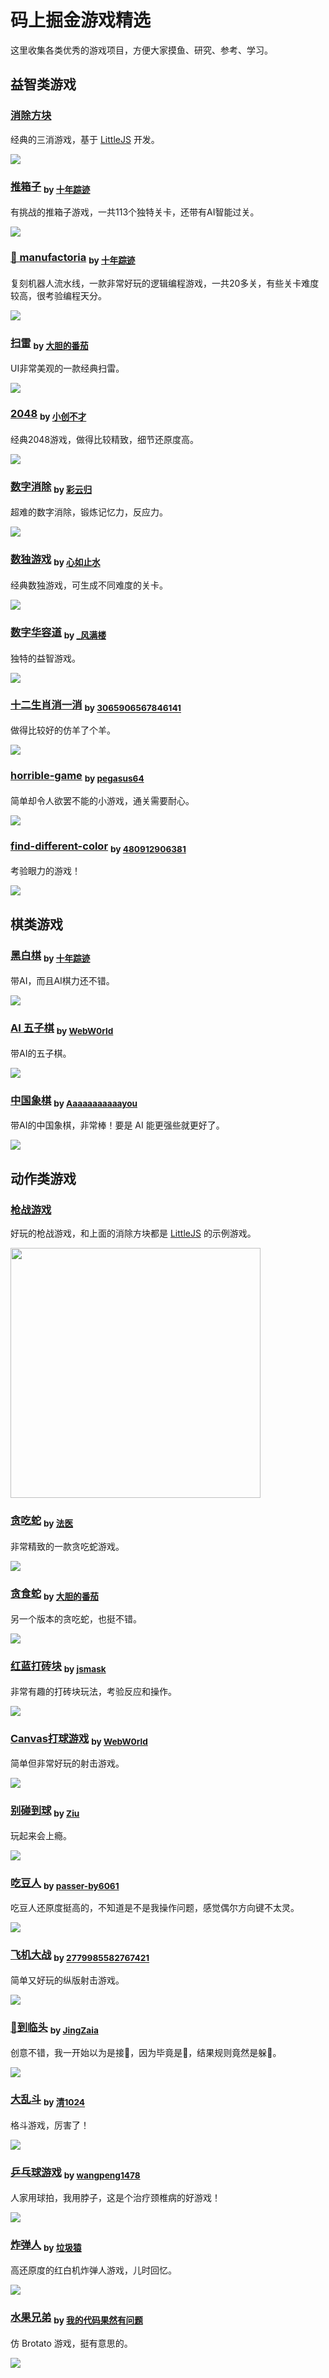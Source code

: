 # 码上掘金游戏精选

这里收集各类优秀的游戏项目，方便大家摸鱼、研究、参考、学习。

## 益智类游戏

### [消除方块](https://code.juejin.cn/pen/7132120696733302822)

经典的三消游戏，基于 [LittleJS](https://github.com/KilledByAPixel/LittleJS) 开发。

![](https://p3-juejin.byteimg.com/tos-cn-i-k3u1fbpfcp/a06dd542bf184524a409d195e4ad300b~tplv-k3u1fbpfcp-no-mark:400:400:600:360.awebp)

### [推箱子](https://code.juejin.cn/pen/7131587018592796679) <sub>by [十年踪迹](https://juejin.cn/user/712139263189303)</sub>

有挑战的推箱子游戏，一共113个独特关卡，还带有AI智能过关。

![](https://p3-juejin.byteimg.com/tos-cn-i-k3u1fbpfcp/47245beeb0b34ed8b6ea75657133d19a~tplv-k3u1fbpfcp-no-mark:0:0:0:0.awebp)

### [🤖 manufactoria](https://code.juejin.cn/pen/7161659797224292365) <sub>by [十年踪迹](https://juejin.cn/user/712139263189303)</sub>

复刻机器人流水线，一款非常好玩的逻辑编程游戏，一共20多关，有些关卡难度较高，很考验编程天分。

![](https://p6-juejin.byteimg.com/tos-cn-i-k3u1fbpfcp/4b093e3a0b2e4669bec9803306de9290~tplv-k3u1fbpfcp-no-mark:400:400:400:0.awebp?1)

### [扫雷](https://code.juejin.cn/pen/7159386844486959118) <sub> by [大胆的番茄](https://juejin.cn/user/2735240659080696)</sub>

UI非常美观的一款经典扫雷。

![](https://p6-juejin.byteimg.com/tos-cn-i-k3u1fbpfcp/7a4b2b5f4a7743e8822a0d6113965d94~tplv-k3u1fbpfcp-no-mark:400:400:400:0.awebp?1)

### [2048](https://code.juejin.cn/pen/7157941983531499534) <sub>by [小创不才](https://juejin.cn/user/2937535283070615)</sub>
  
经典2048游戏，做得比较精致，细节还原度高。

![](https://p9-juejin.byteimg.com/tos-cn-i-k3u1fbpfcp/9df8bf9d71ac452cbe8b1aafa1facd75~tplv-k3u1fbpfcp-no-mark:400:400:400:0.awebp?)

### [数字消除](https://code.juejin.cn/pen/7129693096253587486) <sub>by [彩云归](https://juejin.cn/user/4116215813642285)</sub>

超难的数字消除，锻炼记忆力，反应力。

![](https://p1-juejin.byteimg.com/tos-cn-i-k3u1fbpfcp/112c1706902449a9a975cdac7525e93b~tplv-k3u1fbpfcp-no-mark:400:400:400:0.awebp?)

### [数独游戏](https://code.juejin.cn/pen/7086356547647275049) <sub>by [心如止水](https://juejin.cn/user/3693965864862856)</sub>

经典数独游戏，可生成不同难度的关卡。

![](https://p3-juejin.byteimg.com/tos-cn-i-k3u1fbpfcp/9c516c6f0a66453db538841517e02a08~tplv-k3u1fbpfcp-no-mark:400:400:400:0.awebp?)

### [数字华容道](https://code.juejin.cn/pen/7158450860962349087) <sub>by [_风满楼](https://juejin.cn/user/4028258417379037)</sub>

独特的益智游戏。

![](https://p6-juejin.byteimg.com/tos-cn-i-k3u1fbpfcp/2cb6dfa935ea48d2bd9295bd8ceb97d2~tplv-k3u1fbpfcp-no-mark:400:400:400:0.awebp?)

### [十二生肖消一消](https://code.juejin.cn/pen/7158392331622842383) <sub>by [3065906567846141](https://juejin.cn/user/3065906567846141)</sub>

做得比较好的仿羊了个羊。

![](https://p6-juejin.byteimg.com/tos-cn-i-k3u1fbpfcp/5272ea58ea62487abcacd6db59700fb1~tplv-k3u1fbpfcp-no-mark:400:400:400:0.awebp?)

### [horrible-game](https://code.juejin.cn/pen/7163673508373856296) <sub> by [pegasus64](https://juejin.cn/user/229113475654382)</sub>

简单却令人欲罢不能的小游戏，通关需要耐心。

![](https://p1-juejin.byteimg.com/tos-cn-i-k3u1fbpfcp/fbb0074fd37f4e1a9b18d811688ad49a~tplv-k3u1fbpfcp-no-mark:400:400:400:0.awebp?)

### [find-different-color](https://code.juejin.cn/pen/7164203368863563816) <sub> by [480912906381](https://juejin.cn/user/1082362117504823)</sub>

考验眼力的游戏！

![](https://p9-juejin.byteimg.com/tos-cn-i-k3u1fbpfcp/9c5ccff32379416d8771b4be20f47f7c~tplv-k3u1fbpfcp-no-mark:400:400:400:0.awebp?)

## 棋类游戏

### [黑白棋](https://code.juejin.cn/pen/7156782077285761024)  <sub>by [十年踪迹](https://juejin.cn/user/712139263189303)</sub>

带AI，而且AI棋力还不错。

![](https://p6-juejin.byteimg.com/tos-cn-i-k3u1fbpfcp/b0e8579736414bb6998700a0be18bdda~tplv-k3u1fbpfcp-no-mark:400:400:400:0.awebp?)

### [AI 五子棋](https://code.juejin.cn/pen/7121490956636913694) <sub>by [WebW0rld](https://juejin.cn/user/158786821564488)</sub>

带AI的五子棋。

![](https://p6-juejin.byteimg.com/tos-cn-i-k3u1fbpfcp/715abea93a7c4f388e2e8bb690414843~tplv-k3u1fbpfcp-no-mark:400:400:400:0.awebp?)

### [中国象棋](https://code.juejin.cn/pen/7159467834496516132) <sub>by [Aaaaaaaaaaayou](https://juejin.cn/user/2277843822198574)</sub>

带AI的中国象棋，非常棒！要是 AI 能更强些就更好了。

![](https://p3-juejin.byteimg.com/tos-cn-i-k3u1fbpfcp/0863e9ebcffb4c40901fae27b0c72cef~tplv-k3u1fbpfcp-no-mark:400:400:400:0.awebp?)

## 动作类游戏

### [枪战游戏](https://code.juejin.cn/pen/7132404229280366606)

好玩的枪战游戏，和上面的消除方块都是 [LittleJS](https://github.com/KilledByAPixel/LittleJS) 的示例游戏。

<img src="https://user-images.githubusercontent.com/316498/200507153-60760a41-b7c1-4b12-bf2a-3094a30655e2.png" width=400>

### [贪吃蛇](https://code.juejin.cn/pen/7155823946388996132) <sub>by [法医](https://juejin.cn/user/1574156383557255)</sub>

非常精致的一款贪吃蛇游戏。

![](https://p6-juejin.byteimg.com/tos-cn-i-k3u1fbpfcp/699116937b1d48d3839f440ae05635ea~tplv-k3u1fbpfcp-no-mark:400:400:400:0.awebp?)

### [贪食蛇](https://code.juejin.cn/pen/7159384232266039310) <sub>by [大胆的番茄](https://juejin.cn/user/2735240659080696)</sub>

另一个版本的贪吃蛇，也挺不错。

![](https://p1-juejin.byteimg.com/tos-cn-i-k3u1fbpfcp/9ee4c2b0dc774b5abca99d1bc29523da~tplv-k3u1fbpfcp-no-mark:400:400:400:0.awebp?2)

### [红蓝打砖块](https://code.juejin.cn/pen/7155040400577658891) <sub>by [jsmask](https://juejin.cn/user/1204720472953240)</sub>

非常有趣的打砖块玩法，考验反应和操作。

![](https://p3-juejin.byteimg.com/tos-cn-i-k3u1fbpfcp/0797f7ebc2474233a91544058c28dcfc~tplv-k3u1fbpfcp-no-mark:400:400:400:0.awebp?1)

### [Canvas打球游戏](https://code.juejin.cn/pen/7142285713172594724) <sub>by [WebW0rld](https://juejin.cn/user/158786821564488)</sub>

简单但非常好玩的射击游戏。

![](https://p6-juejin.byteimg.com/tos-cn-i-k3u1fbpfcp/6ff0b6d6c9bb49268638709634f40d3b~tplv-k3u1fbpfcp-no-mark:400:400:400:0.awebp?)

### [别碰到球](https://code.juejin.cn/pen/7154351544446484494) <sub>by [Ziu](https://juejin.cn/user/4420463502826087)</sub>

玩起来会上瘾。

![](https://p6-juejin.byteimg.com/tos-cn-i-k3u1fbpfcp/816fa077f28e4daab148ab1fce319ab6~tplv-k3u1fbpfcp-no-mark:400:400:400:0.awebp?)

### [吃豆人](https://code.juejin.cn/pen/7159784253343924254) <sub>by [passer-by6061](https://juejin.cn/user/289926798118589)</sub>

吃豆人还原度挺高的，不知道是不是我操作问题，感觉偶尔方向键不太灵。

![](https://p6-juejin.byteimg.com/tos-cn-i-k3u1fbpfcp/5bedd37506104eb884b4b9bb88626468~tplv-k3u1fbpfcp-no-mark:400:400:400:0.awebp?)

### [飞机大战](https://code.juejin.cn/pen/7160317661635674146) <sub> by [2779985582767421](https://juejin.cn/user/2779985582767421)</sub>

简单又好玩的纵版射击游戏。

![](https://p3-juejin.byteimg.com/tos-cn-i-k3u1fbpfcp/01d7387ff823451eade692476330abf3~tplv-k3u1fbpfcp-no-mark:400:400:400:0.awebp?1)

### [💩到临头](https://code.juejin.cn/pen/7160217341429710855) <sub> by [JingZaia](https://juejin.cn/user/3364922022705384)</sub>
  
创意不错，我一开始以为是接💩，因为毕竟是🐶，结果规则竟然是躲💩。

![](https://p1-juejin.byteimg.com/tos-cn-i-k3u1fbpfcp/46ded62a0c4d4739b786fe9d3751581f~tplv-k3u1fbpfcp-no-mark:400:400:400:0.awebp?)

### [大乱斗](https://code.juejin.cn/pen/7163113821949657103) <sub> by [清1024](https://juejin.cn/user/1825603141515336) </sub>

格斗游戏，厉害了！

![](https://p6-juejin.byteimg.com/tos-cn-i-k3u1fbpfcp/33dd9f19d9f14c5ea07d1f26b0698f82~tplv-k3u1fbpfcp-no-mark:400:400:400:0.awebp?)

### [乒乓球游戏](https://code.juejin.cn/pen/7163855731035209743) <sub> by [wangpeng1478](https://juejin.cn/user/2875978146910600)</sub>

人家用球拍，我用脖子，这是个治疗颈椎病的好游戏！

![](https://p1-juejin.byteimg.com/tos-cn-i-k3u1fbpfcp/c083bcc607ab4dd7bba43057efba74d5~tplv-k3u1fbpfcp-no-mark:400:400:400:0.awebp?)

### [炸弹人](https://code.juejin.cn/pen/7162350895340978189) <sub> by [垃圾猿](https://juejin.cn/user/3632442150778654)</sub>

高还原度的红白机炸弹人游戏，儿时回忆。

![](https://p6-juejin.byteimg.com/tos-cn-i-k3u1fbpfcp/d5f867e1d2da4b3b8116d5c7700003c2~tplv-k3u1fbpfcp-no-mark:400:400:400:0.awebp?)

### [水果兄弟](https://code.juejin.cn/pen/7161331535579185191) <sub> by [我的代码果然有问题](https://juejin.cn/user/2084329775961752)</sub>

仿 Brotato 游戏，挺有意思的。

![](https://p3-juejin.byteimg.com/tos-cn-i-k3u1fbpfcp/7611a625840f41d7a1778ae1860c93c3~tplv-k3u1fbpfcp-no-mark:400:400:400:0.awebp?)

